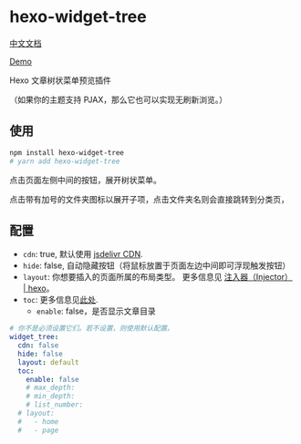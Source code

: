 # hexo-widget-tree

[中文文档](./README.zh.md)

[Demo](https://www.yunyoujun.cn/yun/widget-tree.html)

Hexo 文章树状菜单预览插件

（如果你的主题支持 PJAX，那么它也可以实现无刷新浏览。）

## 使用

```sh
npm install hexo-widget-tree
# yarn add hexo-widget-tree
```

点击页面左侧中间的按钮，展开树状菜单。

点击带有加号的文件夹图标以展开子项，点击文件夹名则会直接跳转到分类页，

## 配置

- `cdn`: true, 默认使用 [jsdelivr CDN](https://cdn.jsdelivr.net/npm/hexo-widget-tree).
- `hide`: false, 自动隐藏按钮（将鼠标放置于页面左边中间即可浮现触发按钮）
- `layout`: 你想要插入的页面所属的布局类型。 更多信息见 [注入器（Injector） | hexo](https://hexo.io/zh-cn/api/injector.html#to-lt-string-gt)。
- `toc`: 更多信息见[此处](https://hexo.io/zh-cn/docs/helpers#toc).
  - `enable`: false，是否显示文章目录

```yaml
# 你不是必须设置它们。若不设置，则使用默认配置。
widget_tree:
  cdn: false
  hide: false
  layout: default
  toc:
    enable: false
    # max_depth:
    # min_depth:
    # list_number:
  # layout:
  #   - home
  #   - page
```
